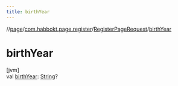 ```yaml
---
title: birthYear
---
```

//[page](../../../index.html)/[com.habbokt.page.register](../index.html)/[RegisterPageRequest](index.html)/[birthYear](birth-year.html)



# birthYear



[jvm]\
val [birthYear](birth-year.html): [String](https://kotlinlang.org/api/latest/jvm/stdlib/kotlin/-string/index.html)?




